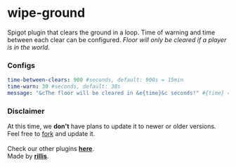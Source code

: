 # wipe-ground

Spigot plugin that clears the ground in a loop. Time of warning and time between each clear can be configured.
*Floor will only be cleared if a player is in the world.*

### Configs
```yaml
time-between-clears: 900 #seconds, default: 900s = 15min
time-warn: 30 #seconds, default: 30s
message: "&cThe floor will be cleared in &e{time}&c seconds!" #{time} = seconds until clear
```

### Disclaimer
At this time, we **don't** have plans to update it to newer or older versions. Feel free to [fork](https://github.com/rlsmine/wipe-ground/fork) and update it.
<br>
<br>
Check our other plugins [**here**](https://github.com/orgs/rlsmine/repositories).<bR>
Made by [**rillis**](https://github.com/rillis).
